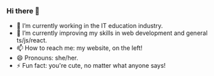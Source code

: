### Hi there 👋

- 🔭 I’m currently working in the IT education industry.
- 🌱 I’m currently improving my skills in web development and general ts/js/react.
- 📫 How to reach me: my website, on the left!
- 😄 Pronouns: she/her.
- ⚡ Fun fact: you're cute, no matter what anyone says!
